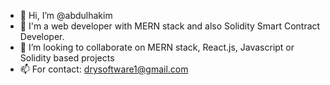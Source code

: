 - 👋 Hi, I’m @abdulhakim
- 👀 I'm a web developer with MERN stack and also Solidity Smart Contract Developer.
- 💞️ I’m looking to collaborate on MERN stack, React.js, Javascript or Solidity based projects
- 📫 For contact: drysoftware1@gmail.com


